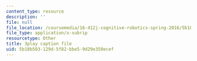 ```yaml
---
content_type: resource
description: ''
file: null
file_location: /coursemedia/16-412j-cognitive-robotics-spring-2016/5b18b503129d5f82bbe59d29e350ecef_4u9W1xOuts.srt
file_type: application/x-subrip
resourcetype: Other
title: 3play caption file
uid: 5b18b503-129d-5f82-bbe5-9d29e350ecef
---
```

